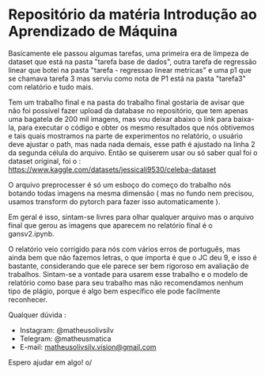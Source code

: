 # Repositório da matéria Introdução ao Aprendizado de Máquina

Basicamente ele passou algumas tarefas, uma primeira era de limpeza de dataset que está na pasta "tarefa base de dados", outra tarefa de regressão linear que botei na pasta "tarefa - regressao linear metricas" e uma p1 que se chamava tarefa 3 mas serviu como nota de P1 está na pasta "tarefa3" com relatório e tudo mais. 

Tem um trabalho final e na pasta do trabalho final gostaria de avisar que não foi possível fazer upload da database no repositório, que tem apenas uma bagatela de 200 mil imagens, mas vou deixar abaixo o link para baixa-la, para executar o código e obter os mesmo resultados que nós obtivemos e tais quais mostramos na parte de experimentos no relatório, o usuário deve ajustar o path, mas nada nada demais, esse path é ajustado na linha 2 da segunda célula do arquivo. Então se quiserem usar ou só saber qual foi o dataset original, foi o : https://www.kaggle.com/datasets/jessicali9530/celeba-dataset

O arquivo preprocesser é só um esboço do começo do trabalho nós botando todas imagens na mesma dimensão ( mas no fundo nem precisou, usamos transform do pytorch para fazer isso automaticamente ).

Em geral é isso, sintam-se livres para olhar qualquer arquivo mas o arquivo final que gerou as imagens que aparecem no relatório final é o gansv2.ipynb.

O relatório veio corrigido para nós com vários erros de português, mas ainda bem que não fazemos letras, o que importa é que o JC deu 9, e isso é bastante, considerando que ele parece ser bem rigoroso em avaliação de trabalhos. Sintam-se
a vontade para usarem esse trabalho e o modelo de relatório como base para seu trabalho mas não recomendamos nenhum tipo de plágio, porque é algo bem específico ele pode facilmente reconhecer.

Qualquer dúvida : 
- Instagram: @matheusolivsilv
- Telegram: @matheusmatica 
- E-mail: matheusolivsilv.vision@gmail.com 

Espero ajudar em algo! o/ 